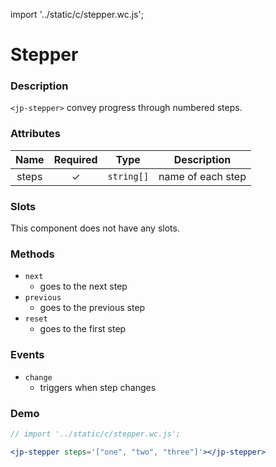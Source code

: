 import '../static/c/stepper.wc.js';

# Stepper

### Description

`<jp-stepper>` convey progress through numbered steps.

### Attributes

| **Name** | **Required** |  **Type**  |  **Description**  |
| :------: | :----------: | :--------: | :---------------: |
|  steps   |      ✓       | `string[]` | name of each step |

### Slots

This component does not have any slots.

### Methods

- `next`
  - goes to the next step
- `previous`
  - goes to the previous step
- `reset`
  - goes to the first step

### Events

- `change`
  - triggers when step changes

### Demo

```jsx live
// import '../static/c/stepper.wc.js';

<jp-stepper steps='["one", "two", "three"]'></jp-stepper>
```
